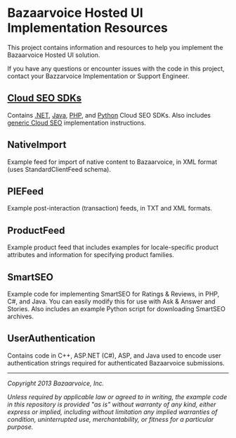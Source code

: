 Bazaarvoice Hosted UI Implementation Resources
==============================================

This project contains information and resources to help you implement the Bazaarvoice Hosted UI solution.

If you have any questions or encounter issues with the code in this project, contact your Bazzarvoice Implementation or Support Engineer.


[Cloud SEO SDKs](https://github.com/bazaarvoice/HostedUIResources/tree/master/SEOIntegration)
------------
Contains [.NET](https://github.com/bazaarvoice/HostedUIResources/tree/master/SEOIntegration/examples/dotnet), [Java](https://github.com/bazaarvoice/HostedUIResources/tree/master/SEOIntegration/examples/java), [PHP](https://github.com/bazaarvoice/HostedUIResources/tree/master/SEOIntegration/examples/php), and [Python](https://github.com/bazaarvoice/HostedUIResources/tree/master/SEOIntegration/examples/python) Cloud SEO SDKs.  Also includes [generic Cloud SEO](https://github.com/bazaarvoice/HostedUIResources/tree/master/SEOIntegration#generic-cloud-seo) implementation instructions. 

NativeImport
------------
Example feed for import of native content to Bazaarvoice, in XML format (uses StandardClientFeed schema).

PIEFeed
-------
Example post-interaction (transaction) feeds, in TXT and XML formats.

ProductFeed
-----------
Example product feed that includes examples for locale-specific product attributes and information for specifying product families.
    
SmartSEO
--------
Example code for implementing SmartSEO for Ratings & Reviews, in PHP, C#, and Java. You can easily modify this for use with Ask & Answer and Stories. Also includes an example Python script for downloading SmartSEO archives.

UserAuthentication
------------------
Contains code in C++, ASP.NET (C#), ASP, and Java used to encode user authentication strings required for authenticated Bazaarvoice submissions.

---

_Copyright 2013 Bazaarvoice, Inc._

_Unless required by applicable law or agreed to in writing, the example code in this repository is provided "as is" without warranty of any kind, either express or implied, including without limitation any implied warranties of condition, uninterrupted use, merchantability, or fitness for a particular purpose._
